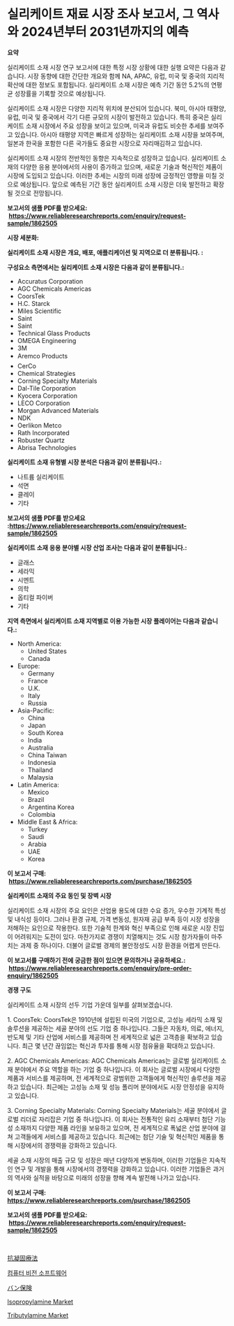 <p><h1>실리케이트 재료 시장 조사 보고서, 그 역사와 2024년부터 2031년까지의 예측</h1></p><p><strong>요약</strong></p>
<p><p>실리케이트 소재 시장 연구 보고서에 대한 특정 시장 상황에 대한 실행 요약은 다음과 같습니다. 시장 동향에 대한 간단한 개요와 함께 NA, APAC, 유럽, 미국 및 중국의 지리적 확산에 대한 정보도 포함됩니다. 실리케이트 소재 시장은 예측 기간 동안 5.2%의 연평균 성장률을 기록할 것으로 예상됩니다.</p><p>실리케이트 소재 시장은 다양한 지리적 위치에 분산되어 있습니다. 북미, 아시아 태평양, 유럽, 미국 및 중국에서 각기 다른 규모의 시장이 발전하고 있습니다. 특히 중국은 실리케이트 소재 시장에서 주요 성장을 보이고 있으며, 미국과 유럽도 비슷한 추세를 보여주고 있습니다. 아시아 태평양 지역은 빠르게 성장하는 실리케이트 소재 시장을 보여주며, 일본과 한국을 포함한 다른 국가들도 중요한 시장으로 자리매김하고 있습니다.</p><p>실리케이트 소재 시장의 전반적인 동향은 지속적으로 성장하고 있습니다. 실리케이트 소재의 다양한 응용 분야에서의 사용이 증가하고 있으며, 새로운 기술과 혁신적인 제품이 시장에 도입되고 있습니다. 이러한 추세는 시장의 미래 성장에 긍정적인 영향을 미칠 것으로 예상됩니다. 앞으로 예측된 기간 동안 실리케이트 소재 시장은 더욱 발전하고 확장될 것으로 전망됩니다.</p></p>
<p><strong>보고서의 샘플 PDF를 받으세요: &nbsp;<a href="https://www.reliableresearchreports.com/enquiry/request-sample/1862505">https://www.reliableresearchreports.com/enquiry/request-sample/1862505</a></strong></p>
<p><strong>시장 세분화:</strong></p>
<p><strong> 실리케이트 소재 시장은 개요, 배포, 애플리케이션 및 지역으로 더 분류됩니다. :</strong></p>
<p><strong>구성요소 측면에서는 실리케이트 소재 시장은 다음과 같이 분류됩니다.:</strong></p>
<p><ul><li>Accuratus Corporation</li><li>AGC Chemicals Americas</li><li>CoorsTek</li><li>H.C. Starck</li><li>Miles Scientific</li><li>Saint</li><li>Saint</li><li>Technical Glass Products</li><li>OMEGA Engineering</li><li>3M</li><li>Aremco Products</li><li>CerCo</li><li>Chemical Strategies</li><li>Corning Specialty Materials</li><li>Dal-Tile Corporation</li><li>Kyocera Corporation</li><li>LECO Corporation</li><li>Morgan Advanced Materials</li><li>NDK</li><li>Oerlikon Metco</li><li>Rath Incorporated</li><li>Robuster Quartz</li><li>Abrisa Technologies</li></ul></p>
<p><strong> 실리케이트 소재 유형별 시장 분석은 다음과 같이 분류됩니다.:</strong></p>
<p><ul><li>나트륨 실리케이트</li><li>석면</li><li>클레이</li><li>기타</li></ul></p>
<p><strong>보고서의 샘플 PDF를 받으세요 :<a href="https://www.reliableresearchreports.com/enquiry/request-sample/1862505">https://www.reliableresearchreports.com/enquiry/request-sample/1862505</a></strong></p>
<p><strong> 실리케이트 소재 응용 분야별 시장 산업 조사는 다음과 같이 분류됩니다.:</strong></p>
<p><ul><li>글래스</li><li>세라믹</li><li>시멘트</li><li>의학</li><li>옵티컬 파이버</li><li>기타</li></ul></p>
<p><strong>지역 측면에서 실리케이트 소재 지역별로 이용 가능한 시장 플레이어는 다음과 같습니다.:</strong></p>
<p><ul>
    <li>
        North America:
        <ul>
            <li>United States</li>
            <li>Canada</li>
        </ul>
    </li>
    <li>
        Europe:
        <ul>
            <li>Germany</li>
            <li>France</li>
            <li>U.K.</li>
            <li>Italy</li>
            <li>Russia</li>
        </ul>
    </li>
    <li>
        Asia-Pacific:
        <ul>
            <li>China</li>
            <li>Japan</li>
            <li>South Korea</li>
            <li>India</li>
            <li>Australia</li>
            <li>China Taiwan</li>
            <li>Indonesia</li>
            <li>Thailand</li>
            <li>Malaysia</li>
        </ul>
    </li>
    <li>
        Latin America:
        <ul>
            <li>Mexico</li>
            <li>Brazil</li>
            <li>Argentina Korea</li>
            <li>Colombia</li>
        </ul>
    </li>
    <li>
        Middle East & Africa:
        <ul>
            <li>Turkey</li>
            <li>Saudi</li>
            <li>Arabia</li>
            <li>UAE</li>
            <li>Korea</li>
        </ul>
    </li>
    </ul></p>
<p><strong>이 보고서 구매: &nbsp;<a href="https://www.reliableresearchreports.com/purchase/1862505">https://www.reliableresearchreports.com/purchase/1862505</a></strong></p>
<p><strong>실리케이트 소재의 주요 동인 및 장벽 시장</strong></p>
<p><p>실리케이트 소재 시장의 주요 요인은 산업용 용도에 대한 수요 증가, 우수한 기계적 특성 및 내식성 등이다. 그러나 환경 규제, 가격 변동성, 원자재 공급 부족 등이 시장 성장을 저해하는 요인으로 작용한다. 또한 기술적 한계와 혁신 부족으로 인해 새로운 시장 진입이 어려워지는 도전이 있다. 마찬가지로 경쟁이 치열해지는 것도 시장 참가자들이 마주치는 과제 중 하나이다. 더불어 글로벌 경제의 불안정성도 시장 환경을 어렵게 만든다.</p></p>
<p><strong>이 보고서를 구매하기 전에 궁금한 점이 있으면 문의하거나 공유하세요.: &nbsp;<a href="https://www.reliableresearchreports.com/enquiry/pre-order-enquiry/1862505">https://www.reliableresearchreports.com/enquiry/pre-order-enquiry/1862505</a></strong></p>
<p><strong>경쟁 구도</strong></p>
<p><p>실리케이트 소재 시장의 선두 기업 가운데 일부를 살펴보겠습니다.</p><p>1. CoorsTek: CoorsTek은 1910년에 설립된 미국의 기업으로, 고성능 세라믹 소재 및 솔루션을 제공하는 세골 분야의 선도 기업 중 하나입니다. 그들은 자동차, 의료, 에너지, 반도체 및 기타 산업에 서비스를 제공하며 전 세계적으로 넓은 고객층을 확보하고 있습니다. 최근 몇 년간 끊임없는 혁신과 투자를 통해 시장 점유율을 확대하고 있습니다.</p><p>2. AGC Chemicals Americas: AGC Chemicals Americas는 글로벌 실리케이트 소재 분야에서 주요 역할을 하는 기업 중 하나입니다. 이 회사는 글로벌 시장에서 다양한 제품과 서비스를 제공하며, 전 세계적으로 광범위한 고객들에게 혁신적인 솔루션을 제공하고 있습니다. 최근에는 고성능 소재 및 성능 폴리머 분야에서도 시장 안정성을 유지하고 있습니다.</p><p>3. Corning Specialty Materials: Corning Specialty Materials는 세골 분야에서 글로벌 리더로 자리잡은 기업 중 하나입니다. 이 회사는 전통적인 유리 소재부터 첨단 기능성 소재까지 다양한 제품 라인을 보유하고 있으며, 전 세계적으로 폭넓은 산업 분야에 걸쳐 고객들에게 서비스를 제공하고 있습니다. 최근에는 첨단 기술 및 혁신적인 제품을 통해 시장에서의 경쟁력을 강화하고 있습니다.</p><p>세골 소재 시장의 매출 규모 및 성장은 매년 다양하게 변동하며, 이러한 기업들은 지속적인 연구 및 개발을 통해 시장에서의 경쟁력을 강화하고 있습니다. 이러한 기업들은 과거의 역사와 실적을 바탕으로 미래의 성장을 향해 계속 발전해 나가고 있습니다.</p></p>
<p><strong>이 보고서 구매: &nbsp; <a href="https://www.reliableresearchreports.com/purchase/1862505">https://www.reliableresearchreports.com/purchase/1862505</a></strong></p>
<p><strong>보고서의 샘플 PDF를 받으세요: &nbsp;<a href="https://www.reliableresearchreports.com/enquiry/request-sample/1862505">https://www.reliableresearchreports.com/enquiry/request-sample/1862505</a></strong><strong></strong></p>
<p>&nbsp;</p>
<p><p><a href="https://medium.com/@abdielkilback/%E6%8A%97%E5%87%9D%E5%9B%BA%E7%99%82%E6%B3%95%E5%B8%82%E5%A0%B4%E5%88%86%E6%9E%90-%E3%81%9D%E3%81%AEcagr-%E5%B8%82%E5%A0%B4%E3%82%BB%E3%82%B0%E3%83%A1%E3%83%B3%E3%83%86%E3%83%BC%E3%82%B7%E3%83%A7%E3%83%B3-%E3%81%8A%E3%82%88%E3%81%B3%E4%B8%96%E7%95%8C%E7%9A%84%E3%81%AA%E7%94%A3%E6%A5%AD%E6%A6%82%E6%B3%81-36f6c2ac424c">抗凝固療法</a></p><p><a href="https://medium.com/@trevorkruvalis5678/%EC%BB%B4%ED%93%A8%ED%84%B0-%EB%B9%84%EC%A0%84-%EC%86%8C%ED%94%84%ED%8A%B8%EC%9B%A8%EC%96%B4-%EC%8B%9C%EC%9E%A5-%EC%8B%9C%EC%9E%A5-cagr-%EC%8B%9C%EC%9E%A5-%ED%8A%B8%EB%A0%8C%EB%93%9C-%EB%B0%8F-%EC%84%B1%EC%9E%A5-%EC%A0%84%EB%9E%B5%EC%97%90-%EB%8C%80%ED%95%9C-%ED%86%B5%EC%B0%B0%EB%A0%A5-8ba943a087a5">컴퓨터 비전 소프트웨어</a></p><p><a href="https://medium.com/@dm15982023/%E3%83%90%E3%83%B3%E4%BF%9D%E9%99%BA%E5%B8%82%E5%A0%B4%E3%81%AE%E5%88%86%E6%9E%90-%E3%81%9D%E3%81%AEcagr-%E5%B8%82%E5%A0%B4%E3%82%BB%E3%82%B0%E3%83%A1%E3%83%B3%E3%83%86%E3%83%BC%E3%82%B7%E3%83%A7%E3%83%B3-%E3%81%8A%E3%82%88%E3%81%B3%E3%82%B0%E3%83%AD%E3%83%BC%E3%83%90%E3%83%AB%E6%A5%AD%E7%95%8C%E6%A6%82%E8%A6%81-af3b99c74aaa">バン保険</a></p><p><a href="https://github.com/GroverBarry/Market-Research-Report-List-4/blob/main/isopropylamine-market.md">Isopropylamine Market</a></p><p><a href="https://github.com/lylyparadise/Market-Research-Report-List-2/blob/main/tributylamine-market.md">Tributylamine Market</a></p></p>
